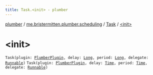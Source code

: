 ```yaml
---
title: Task.<init> - plumber
---
```


[plumber](../../index.html) / [me.bristermitten.plumber.scheduling](../index.html) / [Task](index.html) / [&lt;init&gt;](./-init-.html)

# &lt;init&gt;

`Task(plugin: `[`PlumberPlugin`](../../me.bristermitten.plumber/-plumber-plugin/index.html)`, delay: `[`Long`](https://kotlinlang.org/api/latest/jvm/stdlib/kotlin/-long/index.html)`, period: `[`Long`](https://kotlinlang.org/api/latest/jvm/stdlib/kotlin/-long/index.html)`, delegate: `[`Runnable`](https://docs.oracle.com/javase/6/docs/api/java/lang/Runnable.html)`)`
`Task(plugin: `[`PlumberPlugin`](../../me.bristermitten.plumber/-plumber-plugin/index.html)`, delay: `[`Time`](../../me.bristermitten.plumber.scheduling.timings/-time/index.html)`, period: `[`Time`](../../me.bristermitten.plumber.scheduling.timings/-time/index.html)`, delegate: `[`Runnable`](https://docs.oracle.com/javase/6/docs/api/java/lang/Runnable.html)`)`